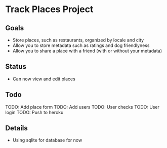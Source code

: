Track Places Project
====================

## Goals
* Store places, such as restaurants, organized by locale and city
* Allow you to store metadata such as ratings and dog friendlyness
* Allow you to share a place with a friend (with or without your metadata)

## Status
* Can now view and edit places

## Todo
TODO: Add place form
TODO: Add users
TODO: User checks
TODO: User login
TODO: Push to heroku

## Details
* Using sqlite for database for now
